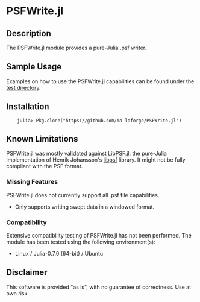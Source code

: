 # PSFWrite.jl

## Description

The PSFWrite.jl module provides a pure-Julia .psf writer.


## Sample Usage

Examples on how to use the PSFWrite.jl capabilities can be found under the [test directory](test/).

<a name="Installation"></a>
## Installation

		julia> Pkg.clone("https://github.com/ma-laforge/PSFWrite.jl")

## Known Limitations

PSFWrite.jl was mostly validated against [LibPSF.jl](https://github.com/ma-laforge/LibPSF.jl): the pure-Julia implementation of Henrik Johansson's [libpsf](https://github.com/henjo/libpsf) library.  It might not be fully compliant with the PSF format.

### Missing Features

PSFWrite.jl does not currently support all .psf file capabilities.

 - Only supports writing swept data in a windowed format.

### Compatibility

Extensive compatibility testing of PSFWrite.jl has not been performed.  The module has been tested using the following environment(s):

 - Linux / Julia-0.7.0 (64-bit) / Ubuntu

## Disclaimer

This software is provided "as is", with no guarantee of correctness.  Use at own risk.
